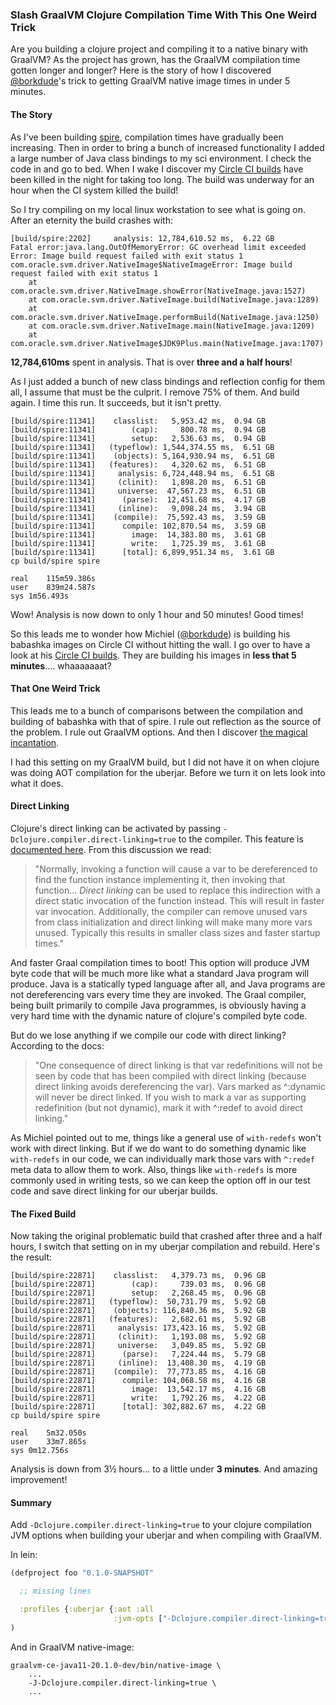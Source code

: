 ### Slash GraalVM Clojure Compilation Time With This One Weird Trick

Are you building a clojure project and compiling it to a native binary with GraalVM? As the project has grown, has the GraalVM compilation time gotten longer and longer? Here is the story of how I discovered [@borkdude](https://twitter.com/borkdude)'s trick to getting GraalVM native image times in under 5 minutes.

#### The Story

As I've been building [spire](https://epiccastle.io/spire/), compilation times have gradually been increasing. Then in order to bring a bunch of increased functionality I added a large number of Java class bindings to my sci environment. I check the code in and go to bed. When I wake I discover my [Circle CI builds](https://circleci.com/gh/epiccastle/spire/1055) have been killed in the night for taking too long. The build was underway for an hour when the CI system killed the build!

So I try compiling on my local linux workstation to see what is going on. After an eternity the build crashes with:

```shell
[build/spire:2202]     analysis: 12,784,610.52 ms,  6.22 GB
Fatal error:java.lang.OutOfMemoryError: GC overhead limit exceeded
Error: Image build request failed with exit status 1
com.oracle.svm.driver.NativeImage$NativeImageError: Image build request failed with exit status 1
    at com.oracle.svm.driver.NativeImage.showError(NativeImage.java:1527)
    at com.oracle.svm.driver.NativeImage.build(NativeImage.java:1289)
    at com.oracle.svm.driver.NativeImage.performBuild(NativeImage.java:1250)
    at com.oracle.svm.driver.NativeImage.main(NativeImage.java:1209)
    at com.oracle.svm.driver.NativeImage$JDK9Plus.main(NativeImage.java:1707)

```

**12,784,610ms** spent in analysis. That is over **three and a half hours**!

As I just added a bunch of new class bindings and reflection config for them all, I assume that must be the culprit. I remove 75% of them. And build again. I time this run. It succeeds, but it isn't pretty.

```shell
[build/spire:11341]    classlist:   5,953.42 ms,  0.94 GB
[build/spire:11341]        (cap):     800.78 ms,  0.94 GB
[build/spire:11341]        setup:   2,536.63 ms,  0.94 GB
[build/spire:11341]   (typeflow): 1,544,374.55 ms,  6.51 GB
[build/spire:11341]    (objects): 5,164,930.94 ms,  6.51 GB
[build/spire:11341]   (features):   4,320.62 ms,  6.51 GB
[build/spire:11341]     analysis: 6,724,448.94 ms,  6.51 GB
[build/spire:11341]     (clinit):   1,898.20 ms,  6.51 GB
[build/spire:11341]     universe:  47,567.23 ms,  6.51 GB
[build/spire:11341]      (parse):  12,451.68 ms,  4.17 GB
[build/spire:11341]     (inline):   9,098.24 ms,  3.94 GB
[build/spire:11341]    (compile):  75,592.43 ms,  3.59 GB
[build/spire:11341]      compile: 102,870.54 ms,  3.59 GB
[build/spire:11341]        image:  14,383.80 ms,  3.61 GB
[build/spire:11341]        write:   1,725.39 ms,  3.61 GB
[build/spire:11341]      [total]: 6,899,951.34 ms,  3.61 GB
cp build/spire spire

real	115m59.386s
user	839m24.587s
sys	1m56.493s

```

Wow! Analysis is now down to only 1 hour and 50 minutes! Good times!

So this leads me to wonder how Michiel ([@borkdude](https://twitter.com/borkdude)) is building his babashka images on Circle CI without hitting the wall. I go over to have a look at his [Circle CI builds](https://circleci.com/gh/borkdude/babashka/9392). They are building his images in **less that 5 minutes**.... whaaaaaaat?

#### That One Weird Trick

This leads me to a bunch of comparisons between the compilation and building of babashka with that of spire. I rule out reflection as the source of the problem. I rule out GraalVM options. And then I discover [the magical incantation](https://github.com/borkdude/babashka/blob/c3f9480efe08827dfa4ac0fb21f7376d80287ce6/project.clj#L53).

I had this setting on my GraalVM build, but I did not have it on when clojure was doing AOT compilation for the uberjar. Before we turn it on lets look into what it does.

#### Direct Linking

Clojure's direct linking can be activated by passing `-Dclojure.compiler.direct-linking=true` to the compiler. This feature is [documented here](https://clojure.org/reference/compilation#directlinking). From this discussion we read:

> "Normally, invoking a function will cause a var to be dereferenced to find the function instance implementing it, then invoking that function... *Direct linking* can be used to replace this indirection with a direct static invocation of the function instead. This will result in faster var invocation. Additionally, the compiler can remove unused vars from class initialization and direct linking will make many more vars unused. Typically this results in smaller class sizes and faster startup times."

And faster Graal compilation times to boot! This option will produce JVM byte code that will be much more like what a standard Java program will produce. Java is a statically typed language after all, and Java programs are not dereferencing vars every time they are invoked. The Graal compiler, being built primarily to compile Java programmes, is obviously having a very hard time with the dynamic nature of clojure's compiled byte code.

But do we lose anything if we compile our code with direct linking? According to the docs:

> "One consequence of direct linking is that var redefinitions will not be seen by code that has been compiled with direct linking (because direct linking avoids dereferencing the var). Vars marked as ^:dynamic will never be direct linked. If you wish to mark a var as supporting redefinition (but not dynamic), mark it with ^:redef to avoid direct linking."

As Michiel pointed out to me, things like a general use of `with-redefs` won't work with direct linking. But if we do want to do something dynamic like `with-redefs` in our code, we can individually mark those vars with `^:redef` meta data to allow them to work. Also, things like `with-redefs` is more commonly used in writing tests, so we can keep the option off in our test code and save direct linking for our uberjar builds.

#### The Fixed Build

Now taking the original problematic build that crashed after three and a half hours, I switch that setting on in my uberjar compilation and rebuild. Here's the result:

```shell
[build/spire:22871]    classlist:   4,379.73 ms,  0.96 GB
[build/spire:22871]        (cap):     739.03 ms,  0.96 GB
[build/spire:22871]        setup:   2,268.45 ms,  0.96 GB
[build/spire:22871]   (typeflow):  50,731.79 ms,  5.92 GB
[build/spire:22871]    (objects): 116,840.36 ms,  5.92 GB
[build/spire:22871]   (features):   2,682.61 ms,  5.92 GB
[build/spire:22871]     analysis: 173,423.16 ms,  5.92 GB
[build/spire:22871]     (clinit):   1,193.08 ms,  5.92 GB
[build/spire:22871]     universe:   3,049.85 ms,  5.92 GB
[build/spire:22871]      (parse):   7,224.44 ms,  5.79 GB
[build/spire:22871]     (inline):  13,408.30 ms,  4.19 GB
[build/spire:22871]    (compile):  77,773.85 ms,  4.16 GB
[build/spire:22871]      compile: 104,068.58 ms,  4.16 GB
[build/spire:22871]        image:  13,542.17 ms,  4.16 GB
[build/spire:22871]        write:   1,792.26 ms,  4.22 GB
[build/spire:22871]      [total]: 302,882.67 ms,  4.22 GB
cp build/spire spire

real	5m32.050s
user	33m7.865s
sys	0m12.756s

```

Analysis is down from 3½ hours... to a little under **3 minutes**. And amazing improvement!

#### Summary

Add `-Dclojure.compiler.direct-linking=true` to your clojure compilation JVM options when building your uberjar and when compiling with GraalVM.

In lein:

```clojure
(defproject foo "0.1.0-SNAPSHOT"

  ;; missing lines

  :profiles {:uberjar {:aot :all
                       :jvm-opts ["-Dclojure.compiler.direct-linking=true"]}
)
```

And in GraalVM native-image:

```shell
graalvm-ce-java11-20.1.0-dev/bin/native-image \
    ...
    -J-Dclojure.compiler.direct-linking=true \
    ...
```
